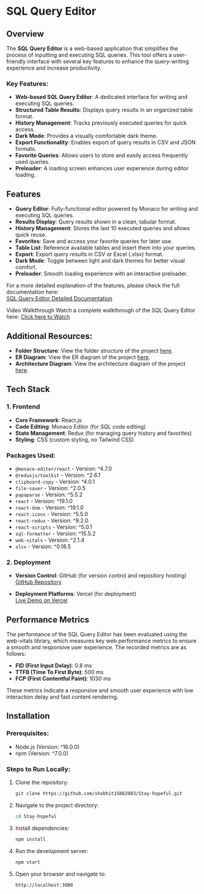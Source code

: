 # SQL Query Editor

## Overview

The **SQL Query Editor** is a web-based application that simplifies the process of inputting and executing SQL queries. This tool offers a user-friendly interface with several key features to enhance the query-writing experience and increase productivity.

### Key Features:
- **Web-based SQL Query Editor**: A dedicated interface for writing and executing SQL queries.
- **Structured Table Results**: Displays query results in an organized table format.
- **History Management**: Tracks previously executed queries for quick access.
- **Dark Mode**: Provides a visually comfortable dark theme.
- **Export Functionality**: Enables export of query results in CSV and JSON formats.
- **Favorite Queries**: Allows users to store and easily access frequently used queries.
- **Preloader**: A loading screen enhances user experience during editor loading.

## Features

- **Query Editor**: Fully-functional editor powered by Monaco for writing and executing SQL queries.
- **Results Display**: Query results shown in a clean, tabular format.
- **History Management**: Stores the last 10 executed queries and allows quick reuse.
- **Favorites**: Save and access your favorite queries for later use.
- **Table List**: Reference available tables and insert them into your queries.
- **Export**: Export query results in CSV or Excel (.xlsx) format.
- **Dark Mode**: Toggle between light and dark themes for better visual comfort.
- **Preloader**: Smooth loading experience with an interactive preloader.

For a more detailed explanation of the features, please check the full documentation here:  
[SQL Query Editor Detailed Documentation](https://docs.google.com/document/d/16ZvaZj5PPeeEAj5T1B4usrchc5KPmObferQRokq4C3s/edit?usp=sharing)

Video Walkthrough
Watch a complete walkthrough of the SQL Query Editor here: [Click here to Watch](https://youtu.be/RDH__NVQswY)

## Additional Resources:
- **Folder Structure**: View the folder structure of the project [here](https://drive.google.com/file/d/1AyVJx6u_3uVu62krlMZctauUO3aYfoKj/view?usp=sharing).
- **ER Diagram**: View the ER diagram of the project [here](https://drive.google.com/file/d/1X9igiiqOI2VJwbRGsXkV3Kua0N_FyPhX/view?usp=drive_link).
- **Architecture Diagram**: View the architecture diagram of the project [here](https://drive.google.com/file/d/1SlPY2FPtQrgqMBougb5_i80wxTeL-BCn/view?usp=drive_link).

## Tech Stack

### 1. Frontend
- **Core Framework**: React.js
- **Code Editing**: Monaco Editor (for SQL code editing)
- **State Management**: Redux (for managing query history and favorites)
- **Styling**: CSS (custom styling, no Tailwind CSS)

### Packages Used:
- `@monaco-editor/react` - Version: ^4.7.0
- `@reduxjs/toolkit` - Version: ^2.6.1
- `clipboard-copy` - Version: ^4.0.1
- `file-saver` - Version: ^2.0.5
- `papaparse` - Version: ^5.5.2
- `react` - Version: ^19.1.0
- `react-dom` - Version: ^19.1.0
- `react-icons` - Version: ^5.5.0
- `react-redux` - Version: ^9.2.0
- `react-scripts` - Version: ^5.0.1
- `sql-formatter` - Version: ^15.5.2
- `web-vitals` - Version: ^2.1.4
- `xlsx` - Version: ^0.18.5

### 2. Deployment
- **Version Control**: GitHub (for version control and repository hosting)  
  [GitHub Repository](https://github.com/shobhit15082003/Stay-hopeful)

- **Deployment Platforms**: Vercel (for deployment)  
  [Live Demo on Vercel](https://stay-hopeful.vercel.app/)

  

## Performance Metrics

The performance of the SQL Query Editor has been evaluated using the web-vitals library, which measures key web performance metrics to ensure a smooth and responsive user experience. The recorded metrics are as follows:

- **FID (First Input Delay)**: 0.8 ms
- **TTFB (Time To First Byte)**: 500 ms
- **FCP (First Contentful Paint)**: 1030 ms

These metrics indicate a responsive and smooth user experience with low interaction delay and fast content rendering.

## Installation

### Prerequisites:
- Node.js (Version: ^16.0.0)
- npm (Version: ^7.0.0)

### Steps to Run Locally:
1. Clone the repository:
   ```bash
   git clone https://github.com/shobhit15082003/Stay-hopeful.git
   ```

2. Navigate to the project directory:
   ```bash
   cd Stay-hopeful
   ```

3. Install dependencies:
   ```bash
   npm install
   ```

4. Run the development server:
   ```bash
   npm start
   ```

5. Open your browser and navigate to:
   ```
   http://localhost:3000
   ```

